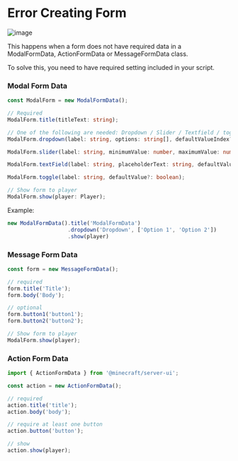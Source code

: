 # Error Creating Form

![image](https://media.discordapp.net/attachments/854033525546942464/1025750203191525466/Screenshot_20221001-194250.png)

This happens when a form does not have required data in a ModalFormData, ActionFormData or MessageFormData class.

To solve this, you need to have required setting included in your script.

### Modal Form Data

```ts
const ModalForm = new ModalFormData();

// Required
ModalForm.title(titleText: string);

// One of the following are needed: Dropdown / Slider / Textfield / toggle
ModalForm.dropdown(label: string, options: string[], defaultValueIndex?: number);

ModalForm.slider(label: string, minimumValue: number, maximumValue: number, valueStep: number, defaultValue?: number);

ModalForm.textField(label: string, placeholderText: string, defaultValue?: string);

ModalForm.toggle(label: string, defaultValue?: boolean);

// Show form to player
ModalForm.show(player: Player);
```

Example:

```js
new ModalFormData().title('ModalFormData')
                   .dropdown('Dropdown', ['Option 1', 'Option 2'])
                   .show(player)
```

### Message Form Data

```js
const form = new MessageFormData();

// required
form.title('Title');
form.body('Body');

// optional
form.button1('button1');
form.button2('button2');

// Show form to player
ModalForm.show(player);
```

### Action Form Data

```js
import { ActionFormData } from '@minecraft/server-ui';

const action = new ActionFormData();

// required
action.title('title');
action.body('body');

// require at least one button
action.button('button');

// show
action.show(player);
```
